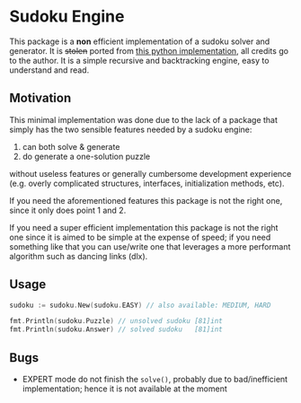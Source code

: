 # Sudoku Engine
This package is a **non** efficient implementation of a sudoku solver and generator. It is ~~stolen~~ ported from [this python implementation](https://www.101computing.net/sudoku-generator-algorithm/), all credits go to the author. It is a simple recursive and backtracking engine, easy to understand and read.

## Motivation
This minimal implementation was done due to the lack of a package that simply has the two sensible features needed by a sudoku engine: 
1. can both solve & generate 
2. do generate a one-solution puzzle  

without useless features or generally cumbersome development experience (e.g. overly complicated structures, interfaces, initialization methods, etc).

If you need the aforementioned features this package is not the right one, since it only does point 1 and 2.

If you need a super efficient implementation this package is not the right one since it is aimed to be simple at the expense of speed; if you need something like that you can use/write one that leverages a more performant algorithm such as dancing links (dlx).

## Usage
```go
sudoku := sudoku.New(sudoku.EASY) // also available: MEDIUM, HARD

fmt.Println(sudoku.Puzzle) // unsolved sudoku [81]int
fmt.Println(sudoku.Answer) // solved sudoku   [81]int
```

## Bugs
- EXPERT mode do not finish the `solve()`, probably due to bad/inefficient implementation; hence it is not available at the moment